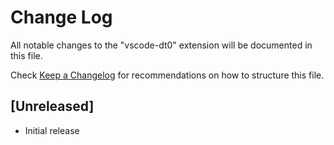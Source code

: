 # Change Log

All notable changes to the "vscode-dt0" extension will be documented in this file.

Check [Keep a Changelog](http://keepachangelog.com/) for recommendations on how to structure this file.

## [Unreleased]

- Initial release